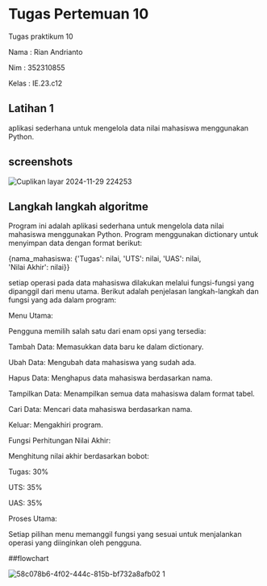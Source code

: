 # Tugas Pertemuan 10

Tugas praktikum 10

Nama : Rian Andrianto

Nim : 352310855

Kelas : IE.23.c12


## Latihan 1

aplikasi sederhana untuk mengelola data nilai mahasiswa menggunakan Python.

## screenshots

![Cuplikan layar 2024-11-29 224253](https://github.com/user-attachments/assets/ffdf861f-8285-46f8-bc8f-e69de2e1a839)



## Langkah langkah algoritme

Program ini adalah aplikasi sederhana untuk mengelola data nilai mahasiswa menggunakan Python. Program menggunakan dictionary untuk menyimpan data dengan format berikut:

{nama_mahasiswa: {'Tugas': nilai, 'UTS': nilai, 'UAS': nilai, 'Nilai Akhir': nilai}}

setiap operasi pada data mahasiswa dilakukan melalui fungsi-fungsi yang dipanggil dari menu utama. Berikut adalah penjelasan langkah-langkah dan fungsi yang ada dalam program:

Menu Utama:

Pengguna memilih salah satu dari enam opsi yang tersedia:

Tambah Data: Memasukkan data baru ke dalam dictionary.

Ubah Data: Mengubah data mahasiswa yang sudah ada.

Hapus Data: Menghapus data mahasiswa berdasarkan nama.

Tampilkan Data: Menampilkan semua data mahasiswa dalam format tabel.

Cari Data: Mencari data mahasiswa berdasarkan nama.

Keluar: Mengakhiri program.

Fungsi Perhitungan Nilai Akhir:

Menghitung nilai akhir berdasarkan bobot:

 Tugas: 30%

 UTS: 35%

 UAS: 35%

Proses Utama:

Setiap pilihan menu memanggil fungsi yang sesuai untuk menjalankan operasi yang diinginkan oleh pengguna.

##flowchart

![58c078b6-4f02-444c-815b-bf732a8afb02 1](https://github.com/user-attachments/assets/381540d9-e9ad-4e4d-ab6f-0bdf926c699a)
